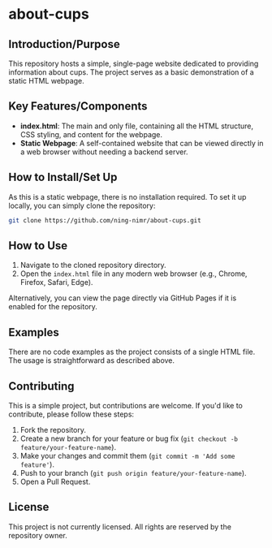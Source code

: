 # about-cups

## Introduction/Purpose

This repository hosts a simple, single-page website dedicated to providing information about cups. The project serves as a basic demonstration of a static HTML webpage.

## Key Features/Components

- **index.html**: The main and only file, containing all the HTML structure, CSS styling, and content for the webpage.
- **Static Webpage**: A self-contained website that can be viewed directly in a web browser without needing a backend server.

## How to Install/Set Up

As this is a static webpage, there is no installation required. To set it up locally, you can simply clone the repository:

```bash
git clone https://github.com/ning-nimr/about-cups.git
```

## How to Use

1. Navigate to the cloned repository directory.
2. Open the `index.html` file in any modern web browser (e.g., Chrome, Firefox, Safari, Edge).

Alternatively, you can view the page directly via GitHub Pages if it is enabled for the repository.

## Examples

There are no code examples as the project consists of a single HTML file. The usage is straightforward as described above.

## Contributing

This is a simple project, but contributions are welcome. If you'd like to contribute, please follow these steps:

1. Fork the repository.
2. Create a new branch for your feature or bug fix (`git checkout -b feature/your-feature-name`).
3. Make your changes and commit them (`git commit -m 'Add some feature'`).
4. Push to your branch (`git push origin feature/your-feature-name`).
5. Open a Pull Request.

## License

This project is not currently licensed. All rights are reserved by the repository owner.